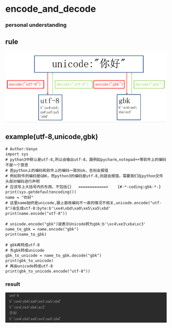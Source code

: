 # encode_and_decode
### personal understanding

## rule
![rule](https://github.com/Van-Yo/encode_and_decode/blob/master/rule.png)

## example(utf-8,unicode,gbk)
```
# Author:Vanyo
import sys
# python3中默认是utf-8,所以会输出utf-8，跟例如pycharm,notepad++等软件上的编码不是一个意思
# 若python上的编码和软件上的编码一致则ok，否则会报错
# 例如软件的编码是GBK，而python3的编码是utf-8,则就会报错，需要我们在python文件头部对编码进行声明
# 应该写上大括号内的东西，不包括{}   ============>    {#-*-coding:gbk-*-}
print(sys.getdefaultencoding())
name = "你好"
# 这里name始终是unicode,跟上面改编码不一直的情况不相关,unicode.encode("utf-8")会生成utf-8:byte:b'\xe4\xbd\xa0\xe5\xa5\xbd'
print(name.encode("utf-8"))

# unicode.encode("gbk")就表示Unicode转为gbk:b'\xc4\xe3\xba\xc3'
name_to_gbk = name.encode("gbk")
print(name_to_gbk)

# gbk再转成utf-8
# 先gbk转成unicode
gbk_to_unicode = name_to_gbk.decode("gbk")
print(gbk_to_unicode)
# 再由unicode转成utf-8
print(gbk_to_unicode.encode("utf-8"))
```
### result
![result](https://github.com/Van-Yo/encode_and_decode/blob/master/result.png)
